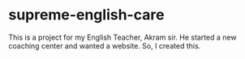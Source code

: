 # supreme-english-care
This is a project for my English Teacher, Akram sir. He started a new coaching center and wanted a website. So, I created this.
